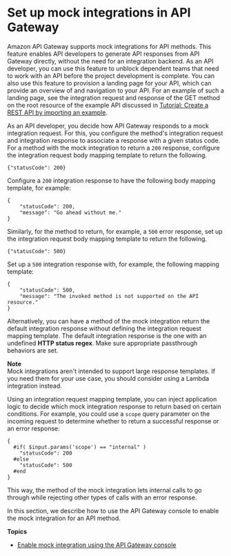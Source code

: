# Set up mock integrations in API Gateway<a name="how-to-mock-integration"></a>

Amazon API Gateway supports mock integrations for API methods\. This feature enables API developers to generate API responses from API Gateway directly, without the need for an integration backend\. As an API developer, you can use this feature to unblock dependent teams that need to work with an API before the project development is complete\. You can also use this feature to provision a landing page for your API, which can provide an overview of and navigation to your API\. For an example of such a landing page, see the integration request and response of the GET method on the root resource of the example API discussed in [Tutorial: Create a REST API by importing an example](api-gateway-create-api-from-example.md)\.

As an API developer, you decide how API Gateway responds to a mock integration request\. For this, you configure the method's integration request and integration response to associate a response with a given status code\. For a method with the mock integration to return a `200` response, configure the integration request body mapping template to return the following\.

```
{"statusCode": 200}
```

Configure a `200` integration response to have the following body mapping template, for example:

```
{
    "statusCode": 200,
    "message": "Go ahead without me."
}
```

 Similarly, for the method to return, for example, a `500` error response, set up the integration request body mapping template to return the following\.

```
{"statusCode": 500}
```

Set up a `500` integration response with, for example, the following mapping template: 

```
{
    "statusCode": 500,
    "message": "The invoked method is not supported on the API resource."
}
```

Alternatively, you can have a method of the mock integration return the default integration response without defining the integration request mapping template\. The default integration response is the one with an undefined **HTTP status regex**\. Make sure appropriate passthrough behaviors are set\.

**Note**  
Mock integrations aren't intended to support large response templates\. If you need them for your use case, you should consider using a Lambda integration instead\.

Using an integration request mapping template, you can inject application logic to decide which mock integration response to return based on certain conditions\. For example, you could use a `scope` query parameter on the incoming request to determine whether to return a successful response or an error response:

```
{
  #if( $input.params('scope') == "internal" )
    "statusCode": 200
  #else
    "statusCode": 500
  #end
}
```

This way, the method of the mock integration lets internal calls to go through while rejecting other types of calls with an error response\. 



In this section, we describe how to use the API Gateway console to enable the mock integration for an API method\.

**Topics**
+ [Enable mock integration using the API Gateway console](how-to-mock-integration-console.md)